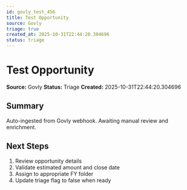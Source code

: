 ```yaml
---
id: govly_test_456
title: Test Opportunity
source: Govly
triage: true
created_at: 2025-10-31T22:44:20.304696
status: triage
---
```


# Test Opportunity

**Source:** Govly
**Status:** Triage
**Created:** 2025-10-31T22:44:20.304696

## Summary

Auto-ingested from Govly webhook. Awaiting manual review and enrichment.

## Next Steps

1. Review opportunity details
2. Validate estimated amount and close date
3. Assign to appropriate FY folder
4. Update triage flag to false when ready
